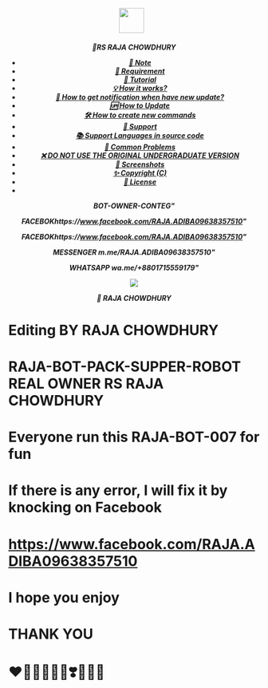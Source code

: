 <p align="center"><a href="https://www.facebook.com/RajaFarjan01882913768" target="_blank" rel="noopener noreferrer">
  <img src="https://i.imgur.com/mhZbqG3.jpeg" width="50" style="margin-right: 10px;"></a>
</p>
<h5 align="center">
🔹RS RAJA CHOWDHURY


- [📝 **Note**](#-note)
- [🚧 **Requirement**](#-requirement)
- [📝 **Tutorial**](#-tutorial)
- [💡 **How it works?**](#-how-it-works)
- [🔔 **How to get notification when have new update?**](#-how-to-get-notification-when-have-new-update)
- [🆙 **How to Update**](#-how-to-update)
- [🛠️ **How to create new commands**](#️-how-to-create-new-commands)
- [💭 **Support**](#-support)
- [📚 **Support Languages in source code**](#-support-languages-in-source-code)
- [📌 **Common Problems**](#-common-problems)
- [❌ **DO NOT USE THE ORIGINAL UNDERGRADUATE VERSION**](#-do-not-use-the-original-undergraduate-version)
- [📸 **Screenshots**](#-screenshots)
- [✨ **Copyright (C)**](#-copyright-c)
- [📜 **License**](#-license)
- 
BOT-OWNER-CONTEG"

 FACEBOKhttps://www.facebook.com/RAJA.ADIBA09638357510"

FACEBOKhttps://www.facebook.com/RAJA.ADIBA09638357510"

MESSENGER
m.me/RAJA.ADIBA09638357510"

WHATSAPP
wa.me/+8801715559179"

<img align="center" src="https://i.imgur.com/EkmNZ6I.jpeg"/>


🔹 RAJA CHOWDHURY 


# Editing BY RAJA CHOWDHURY

# RAJA-BOT-PACK-SUPPER-ROBOT REAL OWNER RS RAJA CHOWDHURY

# Everyone run this RAJA-BOT-007 for fun

# If there is any error, I will fix it by knocking on Facebook

# https://www.facebook.com/RAJA.ADIBA09638357510

# I hope you enjoy

# THANK YOU

# ❤️💛🤍💚💙💜❣️💟💘💌

